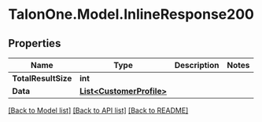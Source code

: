 
# TalonOne.Model.InlineResponse200

## Properties

Name | Type | Description | Notes
------------ | ------------- | ------------- | -------------
**TotalResultSize** | **int** |  | 
**Data** | [**List&lt;CustomerProfile&gt;**](CustomerProfile.md) |  | 

[[Back to Model list]](../README.md#documentation-for-models)
[[Back to API list]](../README.md#documentation-for-api-endpoints)
[[Back to README]](../README.md)

